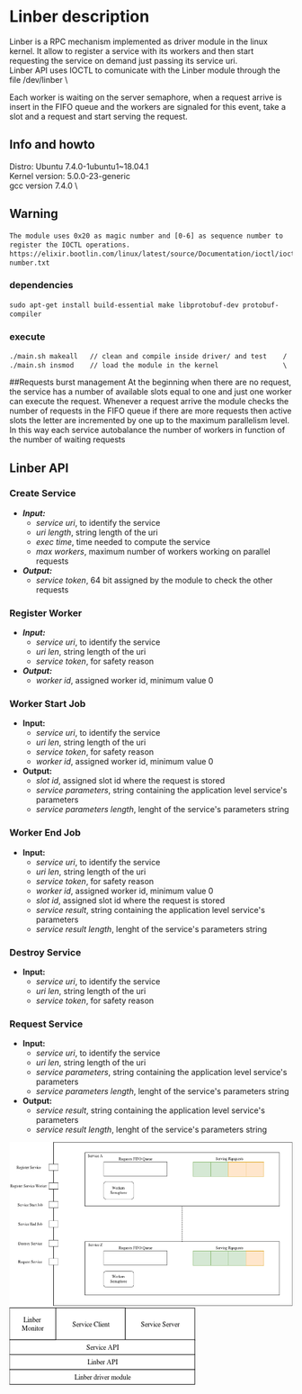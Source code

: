 # Linber description
Linber is a RPC mechanism implemented as driver module in the linux kernel. It allow to register a service with its workers and then start requesting the service on demand just passing its service uri. \
Linber API uses IOCTL to comunicate with the Linber module through the file /dev/linber 		\

Each worker is waiting on the server semaphore, when a request arrive is insert in the FIFO queue and the workers are signaled for this event, take a slot and a request and start serving the request.

## Info and howto
Distro: Ubuntu 7.4.0-1ubuntu1~18.04.1	\
Kernel version: 5.0.0-23-generic		\
gcc version 7.4.0						\

## Warning
	The module uses 0x20 as magic number and [0-6] as sequence number to register the IOCTL operations.
	https://elixir.bootlin.com/linux/latest/source/Documentation/ioctl/ioctl-number.txt

### dependencies
	sudo apt-get install build-essential make libprotobuf-dev protobuf-compiler

### execute
	./main.sh makeall	// clean and compile inside driver/ and test	/
	./main.sh insmod	// load the module in the kernel				\

##Requests burst management
At the beginning when there are no request, the service has a number of available slots equal to one and just one worker can execute the request.
Whenever a request arrive the module checks the number of requests in the FIFO queue if there are more requests then active slots the letter are incremented by one up to the maximum parallelism level.
In this way each service autobalance the number of workers in function of the number of waiting requests

## Linber API
### Create Service
- ***Input:***
	- *service uri*, to identify the service	
	- *uri length*,		string length of the uri
	- *exec time*,	time needed to compute the service
	- *max workers*,	maximum number of workers working on parallel requests
- ***Output:***
	- *service token*, 64 bit assigned by the module to check the other requests

### Register Worker
- ***Input:***
	- *service uri*, to identify the service	
	- *uri len*, string length of the uri
	- *service token*, for safety reason
- ***Output:***
	- *worker id*, assigned worker id, minimum value 0

### Worker Start Job
- **Input:**
	- *service uri*, to identify the service	
	- *uri len*, string length of the uri
	- *service token*, for safety reason
	- *worker id*, assigned worker id, minimum value 0
- **Output:**
	- *slot id*, assigned slot id where the request is stored
	- *service parameters*, string containing the application level service's parameters
	- *service parameters length*, lenght of the service's parameters string

### Worker End Job
- **Input:**
	- *service uri*, to identify the service	
	- *uri len*, string length of the uri
	- *service token*, for safety reason
	- *worker id*, assigned worker id, minimum value 0
	- *slot id*, assigned slot id where the request is stored
	- *service result*, string containing the application level service's parameters
	- *service result length*, lenght of the service's parameters string

### Destroy Service
- **Input:**
	- *service uri*, to identify the service	
	- *uri len*, string length of the uri
	- *service token*, for safety reason

### Request Service
- **Input:**
	- *service uri*, to identify the service	
	- *uri len*, string length of the uri
	- *service parameters*, string containing the application level service's parameters
	- *service parameters length*, lenght of the service's parameters string
- **Output:**
	- *service result*, string containing the application level service's parameters
	- *service result length*, lenght of the service's parameters string



![Linber Component view](/img/Linber_component_view.png)
![Linber Stack](/img/Linber_stack.png)

